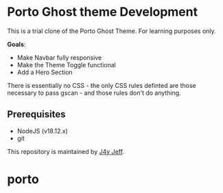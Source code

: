 # Porto Ghost theme Development

This is a trial clone of the Porto Ghost Theme.
For learning purposes only.

**Goals**:

- Make Navbar fully responsive
- Make the Theme Toggle functional
- Add a Hero Section

There is essentially no CSS - the only CSS rules definted are those necessary
to pass gscan - and those rules don't do anything.

## Prerequisites

- NodeJS (v18.12.x)
- git

This repository is maintained by [J4y Jeff](https://www.geekbits.io/author/j4y-j3ff/).

# porto
